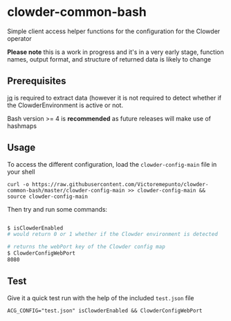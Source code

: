 clowder-common-bash
===================

Simple client access helper functions for the configuration for the Clowder operator

**Please note** this is a work in progress and it's in a very early stage, function names, output format, and structure of returned data is likely to change

Prerequisites
-------------

[jq](https://stedolan.github.io/jq) is required to extract data (however it is not required to detect whether if the ClowderEnvironment is active or not.

Bash version >= 4 is **recommended** as future releases will make use of hashmaps

Usage
-----

To access the different configuration, load the `clowder-config-main` file in your shell

```
curl -o https://raw.githubusercontent.com/Victoremepunto/clowder-common-bash/master/clowder-config-main >> clowder-config-main && source clowder-config-main
```

Then try and run some commands:

```bash

$ isClowderEnabled
# would return 0 or 1 whether if the Clowder environment is detected

# returns the webPort key of the Clowder config map
$ ClowderConfigWebPort
8080
```

Test
----

Give it a quick test run with the help of the included `test.json` file

```
ACG_CONFIG="test.json" isClowderEnabled && ClowderConfigWebPort
```
